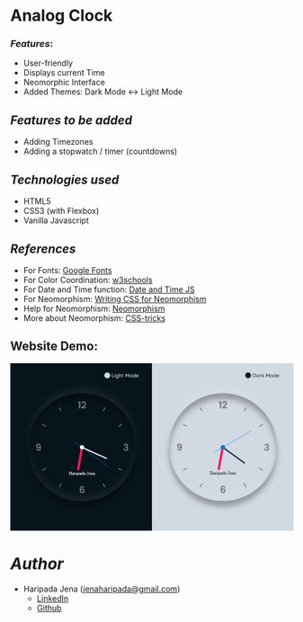 
# Analog Clock


### *Features*:
* User-friendly
* Displays current Time
* Neomorphic Interface 
* Added Themes: Dark Mode <-> Light Mode


## *Features to be added*

- Adding Timezones 
- Adding a stopwatch / timer (countdowns)


## *Technologies used*

- HTML5
- CSS3 (with Flexbox)
- Vanilla Javascript


## *References*
* For Fonts: [Google Fonts](https://fonts.googleapis.com/css2?family=Work+Sans:wght@300&display=swap)
* For Color Coordination: [w3schools](https://www.w3schools.com/colors/colors_mixer.asp?colorbottom=000000&colortop=FFFFFF)
* For Date and Time function: [Date and Time JS](https://javascript.info/date#setting-date-components)
* For Neomorphism: [Writing CSS for Neomorphism](https://www.youtube.com/watch?v=Gv0dy51SYL0)
* Help for Neomorphism: [Neomorphism](https://neumorphism.io/)
* More about Neomorphism: [CSS-tricks](https://css-tricks.com/neumorphism-and-css/)

## Website Demo:
<img src="https://github.com/haripadajena/modern-html-ui-designs/blob/main/analog-clock-1/output.PNG" alt="Description" style="max-width: 100%; height: auto;"/>


# *Author*
* Haripada Jena (jenaharipada@gmail.com)
   - [LinkedIn](https://www.linkedin.com/in/haripada-jena-953584132)
   - [Github](https://github.com/haripadajena)
